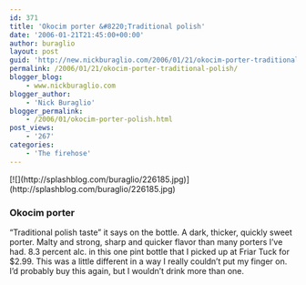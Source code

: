 ```yaml
---
id: 371
title: 'Okocim porter &#8220;Traditional polish'
date: '2006-01-21T21:45:00+00:00'
author: buraglio
layout: post
guid: 'http://new.nickburaglio.com/2006/01/21/okocim-porter-traditional-polish/'
permalink: /2006/01/21/okocim-porter-traditional-polish/
blogger_blog:
    - www.nickburaglio.com
blogger_author:
    - 'Nick Buraglio'
blogger_permalink:
    - /2006/01/okocim-porter-polish.html
post_views:
    - '267'
categories:
    - 'The firehose'
---
```


<div></div>[![](http://splashblog.com/buraglio/226185.jpg)](http://splashblog.com/buraglio/226185.jpg)

### Okocim porter 

“Traditional polish taste” it says on the bottle. A dark, thicker, quickly sweet porter. Malty and strong, sharp and quicker flavor than many porters I’ve had. 8.3 percent alc. in this one pint bottle that I picked up at Friar Tuck for $2.99. This was a little different in a way I really couldn’t put my finger on. I’d probably buy this again, but I wouldn’t drink more than one.

<div></div>
